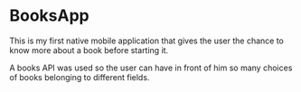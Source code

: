# BooksApp
This is my first native mobile application that gives the user the chance to know more about a book before starting it.

A books API was used so the user can have in front of him so many choices of books belonging to different fields. 
